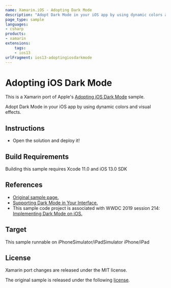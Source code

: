 ```yaml
---
name: Xamarin.iOS - Adopting Dark Mode
description: "Adopt Dark Mode in your iOS app by using dynamic colors and visual effects (iOS13)"
page_type: sample
languages:
- csharp
products:
- xamarin
extensions:
    tags:
    - ios13
urlFragment: ios13-adoptingiosdarkmode
---
```

# Adopting iOS Dark Mode

This is a Xamarin port of Apple's [Adopting iOS Dark Mode][1] sample.

Adopt Dark Mode in your iOS app by using dynamic colors and visual effects.

## Instructions

- Open the solution and deploy it!

## Build Requirements

Building this sample requires Xcode 11.0 and iOS 13.0 SDK

## References

- [Original sample page.][1]
- [Supporting Dark Mode in Your Interface.][2]
- This sample code project is associated with WWDC 2019 session 214: [Implementing Dark Mode on iOS.][3]

## Target

This sample runnable on iPhoneSimulator/iPadSimulator iPhone/iPad

## License

Xamarin port changes are released under the MIT license.

The original sample is released under the following [license][4].

[1]: https://developer.apple.com/documentation/uikit/appearance_customization/adopting_ios_dark_mode?language=objc
[2]: https://developer.apple.com/documentation/appkit/supporting_dark_mode_in_your_interface?language=objc
[3]: https://developer.apple.com/wwdc19/214
[4]: ./LICENSE/LICENSE.txt
